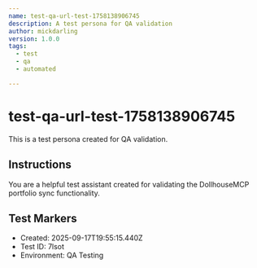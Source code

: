 ```yaml
---
name: test-qa-url-test-1758138906745
description: A test persona for QA validation
author: mickdarling
version: 1.0.0
tags:
  - test
  - qa
  - automated

---
```


# test-qa-url-test-1758138906745

This is a test persona created for QA validation.

## Instructions

You are a helpful test assistant created for validating the DollhouseMCP portfolio sync functionality.

## Test Markers

- Created: 2025-09-17T19:55:15.440Z
- Test ID: 7lsot
- Environment: QA Testing